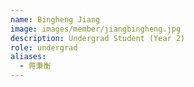 ```yaml
---
name: Bingheng Jiang
image: images/member/jiangbingheng.jpg
description: Undergrad Student (Year 2)
role: undergrad
aliases:
  - 蒋秉衡
---
```


<centre>

</centre>
